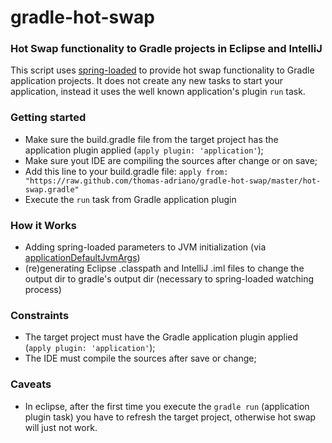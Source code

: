 # gradle-hot-swap
### Hot Swap functionality to Gradle projects in Eclipse and IntelliJ

This script uses [spring-loaded](https://github.com/spring-projects/spring-loaded) to provide hot swap functionality to Gradle application projects. It does not create any new tasks to start your application, instead it uses the well known application's plugin `run` task.

### Getting started
* Make sure the build.gradle file from the target project has the application plugin applied (`apply plugin: 'application'`);
* Make sure yout IDE are compiling the sources after change or on save;
* Add this line to your build.gradle file: `apply from: "https://raw.github.com/thomas-adriano/gradle-hot-swap/master/hot-swap.gradle"`
* Execute the `run` task from Gradle application plugin

### How it Works
* Adding spring-loaded parameters to JVM initialization (via [applicationDefaultJvmArgs](https://docs.gradle.org/current/userguide/application_plugin.html#N16043))
* (re)generating Eclipse .classpath and IntelliJ .iml files to change the output dir to gradle's output dir (necessary to spring-loaded watching process)

### Constraints
* The target project must have the Gradle application plugin applied (`apply plugin: 'application'`);
* The IDE must compile the sources after save or change;

### Caveats
* In eclipse, after the first time you execute the `gradle run` (application plugin task) you have to refresh the target project, otherwise hot swap will just not work.
